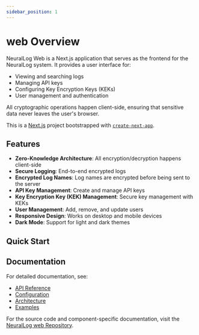```yaml
---
sidebar_position: 1
---
```


# web Overview

NeuralLog Web is a Next.js application that serves as the frontend for the NeuralLog system. It provides a user interface for:

- Viewing and searching logs
- Managing API keys
- Configuring Key Encryption Keys (KEKs)
- User management and authentication

All cryptographic operations happen client-side, ensuring that sensitive data never leaves the user's browser.

This is a [Next.js](https://nextjs.org) project bootstrapped with [`create-next-app`](https://nextjs.org/docs/app/api-reference/cli/create-next-app).

## Features

- **Zero-Knowledge Architecture**: All encryption/decryption happens client-side
- **Secure Logging**: End-to-end encrypted logs
- **Encrypted Log Names**: Log names are encrypted before being sent to the server
- **API Key Management**: Create and manage API keys
- **Key Encryption Key (KEK) Management**: Secure key management with KEKs
- **User Management**: Add, remove, and update users
- **Responsive Design**: Works on desktop and mobile devices
- **Dark Mode**: Support for light and dark themes

## Quick Start



## Documentation

For detailed documentation, see:

- [API Reference](./api.md)
- [Configuration](./configuration.md)
- [Architecture](./architecture.md)
- [Examples](./examples)

For the source code and component-specific documentation, visit the [NeuralLog web Repository](https://github.com/NeuralLog/web).
